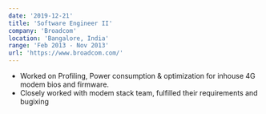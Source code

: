```yaml
---
date: '2019-12-21'
title: 'Software Engineer II'
company: 'Broadcom'
location: 'Bangalore, India'
range: 'Feb 2013 - Nov 2013'
url: 'https://www.broadcom.com/'
---
```


- Worked on Profiling, Power consumption & optimization for inhouse 4G modem bios and firmware.
- Closely worked with modem stack team, fulfilled their requirements and bugixing 
